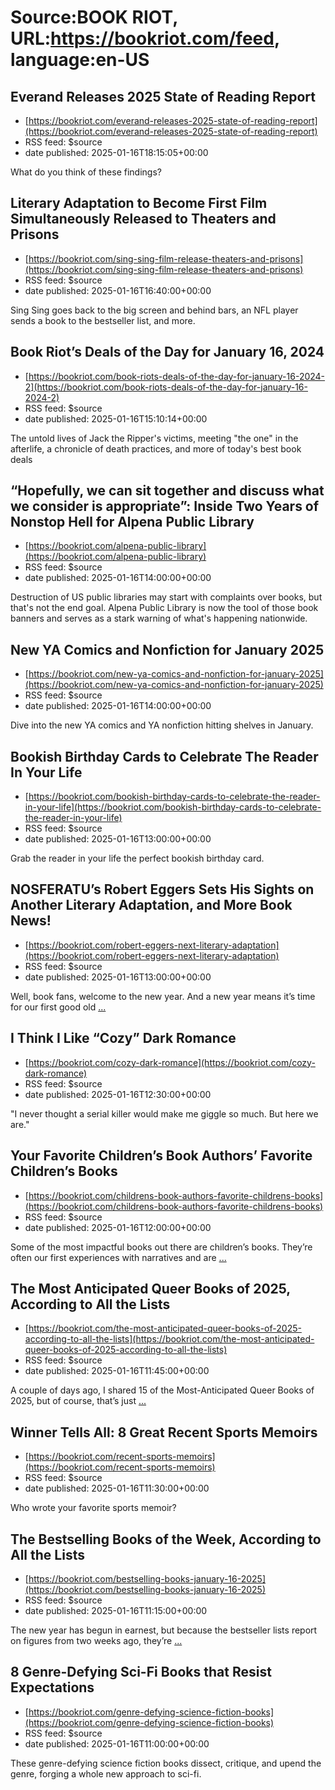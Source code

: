 # Source:BOOK RIOT, URL:https://bookriot.com/feed, language:en-US

## Everand Releases 2025 State of Reading Report
 - [https://bookriot.com/everand-releases-2025-state-of-reading-report](https://bookriot.com/everand-releases-2025-state-of-reading-report)
 - RSS feed: $source
 - date published: 2025-01-16T18:15:05+00:00

What do you think of these findings?

## Literary Adaptation to Become First Film Simultaneously Released to Theaters and Prisons
 - [https://bookriot.com/sing-sing-film-release-theaters-and-prisons](https://bookriot.com/sing-sing-film-release-theaters-and-prisons)
 - RSS feed: $source
 - date published: 2025-01-16T16:40:00+00:00

Sing Sing goes back to the big screen and behind bars, an NFL player sends a book to the bestseller list, and more.

## Book Riot’s Deals of the Day for January 16, 2024
 - [https://bookriot.com/book-riots-deals-of-the-day-for-january-16-2024-2](https://bookriot.com/book-riots-deals-of-the-day-for-january-16-2024-2)
 - RSS feed: $source
 - date published: 2025-01-16T15:10:14+00:00

The untold lives of Jack the Ripper's victims,  meeting "the one" in the afterlife, a chronicle of death practices, and more of today's best book deals

## “Hopefully, we can sit together and discuss what we consider is appropriate”: Inside Two Years of Nonstop Hell for Alpena Public Library
 - [https://bookriot.com/alpena-public-library](https://bookriot.com/alpena-public-library)
 - RSS feed: $source
 - date published: 2025-01-16T14:00:00+00:00

Destruction of US public libraries may start with complaints over books, but that's not the end goal. Alpena Public Library is now the tool of those book banners and serves as a stark warning of what's happening nationwide.

## New YA Comics and Nonfiction for January 2025
 - [https://bookriot.com/new-ya-comics-and-nonfiction-for-january-2025](https://bookriot.com/new-ya-comics-and-nonfiction-for-january-2025)
 - RSS feed: $source
 - date published: 2025-01-16T14:00:00+00:00

Dive into the new YA comics and YA nonfiction hitting shelves in January.

## Bookish Birthday Cards to Celebrate The Reader In Your Life
 - [https://bookriot.com/bookish-birthday-cards-to-celebrate-the-reader-in-your-life](https://bookriot.com/bookish-birthday-cards-to-celebrate-the-reader-in-your-life)
 - RSS feed: $source
 - date published: 2025-01-16T13:00:00+00:00

Grab the reader in your life the perfect bookish birthday card.

## NOSFERATU’s Robert Eggers Sets His Sights on Another Literary Adaptation, and More Book News!
 - [https://bookriot.com/robert-eggers-next-literary-adaptation](https://bookriot.com/robert-eggers-next-literary-adaptation)
 - RSS feed: $source
 - date published: 2025-01-16T13:00:00+00:00

Well, book fans, welcome to the new year. And a new year means it&#8217;s time for our first good old <a class="read-more" href="https://bookriot.com/robert-eggers-next-literary-adaptation/">...</a>

## I Think I Like “Cozy” Dark Romance
 - [https://bookriot.com/cozy-dark-romance](https://bookriot.com/cozy-dark-romance)
 - RSS feed: $source
 - date published: 2025-01-16T12:30:00+00:00

"I never thought a serial killer would make me giggle so much. But here we are."

## Your Favorite Children’s Book Authors’ Favorite Children’s Books
 - [https://bookriot.com/childrens-book-authors-favorite-childrens-books](https://bookriot.com/childrens-book-authors-favorite-childrens-books)
 - RSS feed: $source
 - date published: 2025-01-16T12:00:00+00:00

Some of the most impactful books out there are children&#8217;s books. They&#8217;re often our first experiences with narratives and are <a class="read-more" href="https://bookriot.com/childrens-book-authors-favorite-childrens-books/">...</a>

## The Most Anticipated Queer Books of 2025, According to All the Lists
 - [https://bookriot.com/the-most-anticipated-queer-books-of-2025-according-to-all-the-lists](https://bookriot.com/the-most-anticipated-queer-books-of-2025-according-to-all-the-lists)
 - RSS feed: $source
 - date published: 2025-01-16T11:45:00+00:00

A couple of days ago, I shared 15 of the Most-Anticipated Queer Books of 2025, but of course, that&#8217;s just <a class="read-more" href="https://bookriot.com/the-most-anticipated-queer-books-of-2025-according-to-all-the-lists/">...</a>

## Winner Tells All: 8 Great Recent Sports Memoirs
 - [https://bookriot.com/recent-sports-memoirs](https://bookriot.com/recent-sports-memoirs)
 - RSS feed: $source
 - date published: 2025-01-16T11:30:00+00:00

Who wrote your favorite sports memoir?

## The Bestselling Books of the Week, According to All the Lists
 - [https://bookriot.com/bestselling-books-january-16-2025](https://bookriot.com/bestselling-books-january-16-2025)
 - RSS feed: $source
 - date published: 2025-01-16T11:15:00+00:00

The new year has begun in earnest, but because the bestseller lists report on figures from two weeks ago, they&#8217;re <a class="read-more" href="https://bookriot.com/bestselling-books-january-16-2025/">...</a>

## 8 Genre-Defying Sci-Fi Books that Resist Expectations
 - [https://bookriot.com/genre-defying-science-fiction-books](https://bookriot.com/genre-defying-science-fiction-books)
 - RSS feed: $source
 - date published: 2025-01-16T11:00:00+00:00

These genre-defying science fiction books dissect, critique, and upend the genre, forging a whole new approach to sci-fi.

